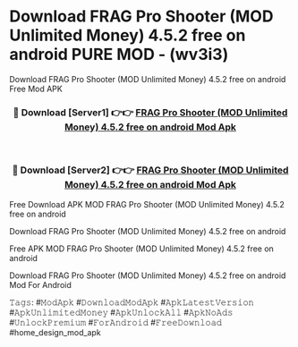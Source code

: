 # Download FRAG Pro Shooter (MOD Unlimited Money) 4.5.2 free on android PURE MOD - (wv3i3)
Download FRAG Pro Shooter (MOD Unlimited Money) 4.5.2 free on android Free Mod APK

<div align="center">
<h3>🔴 Download [Server1] 👉👉 <a href="https://apk-comot.site?title=FRAG_Pro_Shooter_(MOD_Unlimited_Money)_4.5.2_free_on_android">FRAG Pro Shooter (MOD Unlimited Money) 4.5.2 free on android Mod Apk</a></h3><br>

<h3>🔴 Download [Server2] 👉👉 <a href="https://apk-comot.site?title=FRAG_Pro_Shooter_(MOD_Unlimited_Money)_4.5.2_free_on_android">FRAG Pro Shooter (MOD Unlimited Money) 4.5.2 free on android Mod Apk</a></h3>
</div>


Free Download APK MOD FRAG Pro Shooter (MOD Unlimited Money) 4.5.2 free on android

Download FRAG Pro Shooter (MOD Unlimited Money) 4.5.2 free on android 

Free APK MOD FRAG Pro Shooter (MOD Unlimited Money) 4.5.2 free on android 

Download FRAG Pro Shooter (MOD Unlimited Money) 4.5.2 free on android Mod For Android

𝚃𝚊𝚐𝚜: #𝙼𝚘𝚍𝙰𝚙𝚔 #𝙳𝚘𝚠𝚗𝚕𝚘𝚊𝚍𝙼𝚘𝚍𝙰𝚙𝚔 #𝙰𝚙𝚔𝙻𝚊𝚝𝚎𝚜𝚝𝚅𝚎𝚛𝚜𝚒𝚘𝚗 #𝙰𝚙𝚔𝚄𝚗𝚕𝚒𝚖𝚒𝚝𝚎𝚍𝙼𝚘𝚗𝚎𝚢 #𝙰𝚙𝚔𝚄𝚗𝚕𝚘𝚌𝚔𝙰𝚕𝚕 #𝙰𝚙𝚔𝙽𝚘𝙰𝚍𝚜 #𝚄𝚗𝚕𝚘𝚌𝚔𝙿𝚛𝚎𝚖𝚒𝚞𝚖 #𝙵𝚘𝚛𝙰𝚗𝚍𝚛𝚘𝚒𝚍 #𝙵𝚛𝚎𝚎𝙳𝚘𝚠𝚗𝚕𝚘𝚊𝚍 #home_design_mod_apk